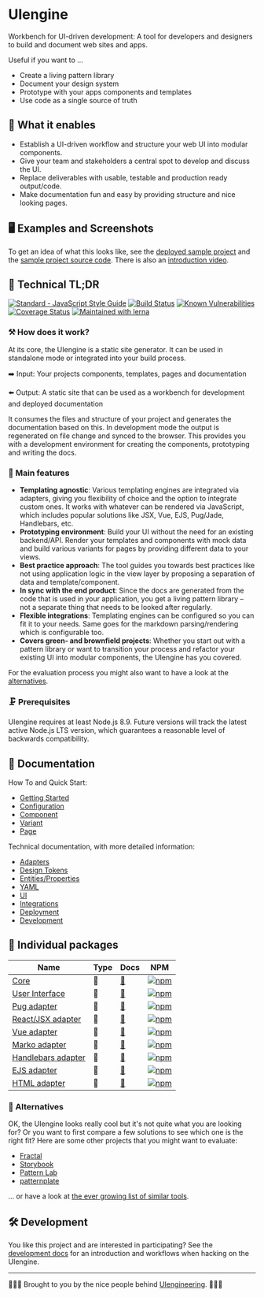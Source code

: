 # UIengine

Workbench for UI-driven development:
A tool for developers and designers to build and document web sites and apps.

Useful if you want to …

- Create a living pattern library
- Document your design system
- Prototype with your apps components and templates
- Use code as a single source of truth

## 🚀  What it enables

- Establish a UI-driven workflow and structure your web UI into modular components.
- Give your team and stakeholders a central spot to develop and discuss the UI.
- Replace deliverables with usable, testable and production ready output/code.
- Make documentation fun and easy by providing structure and nice looking pages.

## 🖥 Examples and Screenshots

To get an idea of what this looks like, see the
[deployed sample project](http://uiengine-sample-project.uix.space/)
and the
[sample project source code](https://github.com/dennisreimann/uiengine/tree/master/test/project/).
There is also an
[introduction video](https://www.youtube.com/watch?v=OKHAhIQLvjU).

## 🔩 Technical TL;DR

[![Standard - JavaScript Style Guide](https://img.shields.io/badge/code%20style-standard-brightgreen.svg)](http://standardjs.com/)
[![Build Status](https://travis-ci.org/dennisreimann/uiengine.svg?branch=master)](https://travis-ci.org/dennisreimann/uiengine)
[![Known Vulnerabilities](https://snyk.io/test/github/dennisreimann/uiengine/badge.svg)](https://snyk.io/test/github/dennisreimann/uiengine)
[![Coverage Status](https://coveralls.io/repos/github/dennisreimann/uiengine/badge.svg?branch=master)](https://coveralls.io/github/dennisreimann/uiengine?branch=master)
[![Maintained with lerna](https://img.shields.io/badge/maintained%20with-lerna-cc00ff.svg)](https://lernajs.io/)


### ⚒ How does it work?

At its core, the UIengine is a static site generator.
It can be used in standalone mode or integrated into your build process.

➡️ Input: Your projects components, templates, pages and documentation

⬅️ Output: A static site that can be used as a workbench for development and deployed documentation

It consumes the files and structure of your project and generates the documentation based on this.
In development mode the output is regenerated on file change and synced to the browser.
This provides you with a development environment for creating the components, prototyping and writing the docs.

### 💯 Main features

- **Templating agnostic**: Various templating engines are integrated via adapters, giving you flexibility of choice and the option to integrate custom ones. It works with whatever can be rendered via JavaScript, which includes popular solutions like JSX, Vue, EJS, Pug/Jade, Handlebars, etc.
- **Prototyping environment**: Build your UI without the need for an existing backend/API. Render your templates and components with mock data and build various variants for pages by providing different data to your views.
- **Best practice approach**: The tool guides you towards best practices like not using application logic in the view layer by proposing a separation of data and template/component.
- **In sync with the end product**: Since the docs are generated from the code that is used in your application, you get a living pattern library – not a separate thing that needs to be looked after regularly.
- **Flexible integrations**: Templating engines can be configured so you can fit it to your needs. Same goes for the markdown parsing/rendering which is configurable too.
- **Covers green- and brownfield projects**: Whether you start out with a pattern library or want to transition your process and refactor your existing UI into modular components, the UIengine has you covered.

For the evaluation process you might also want to have a look at the [alternatives](#-alternatives).

### 🗜 Prerequisites

UIengine requires at least Node.js 8.9. Future versions will track the latest active Node.js LTS version, which guarantees a reasonable level of backwards compatibility.

## 📘 Documentation

How To and Quick Start:

- [Getting Started](https://dennisreimann.github.io/uiengine/getting-started.html)
- [Configuration](https://dennisreimann.github.io/uiengine/config.html)
- [Component](https://dennisreimann.github.io/uiengine/component.html)
- [Variant](https://dennisreimann.github.io/uiengine/variant.html)
- [Page](https://dennisreimann.github.io/uiengine/page.html)

Technical documentation, with more detailed information:

- [Adapters](https://dennisreimann.github.io/uiengine/adapters.html)
- [Design Tokens](https://dennisreimann.github.io/uiengine/design-tokens.html)
- [Entities/Properties](https://dennisreimann.github.io/uiengine/entities-properties.html)
- [YAML](https://dennisreimann.github.io/uiengine/yaml.html)
- [UI](https://dennisreimann.github.io/uiengine/ui.html)
- [Integrations](https://dennisreimann.github.io/uiengine/integrations.html)
- [Deployment](https://dennisreimann.github.io/uiengine/deployment.html)
- [Development](https://dennisreimann.github.io/uiengine/development.html)

## 💁 Individual packages

| Name | Type | Docs | NPM |
| ---- | ---- | ---- | --- |
| [Core](https://github.com/dennisreimann/uiengine/tree/master/packages/core)                             | 🚀 | [📖](https://dennisreimann.github.io/uiengine/index.html) | [![npm](https://img.shields.io/npm/v/@uiengine/core.svg)](https://www.npmjs.com/package/@uiengine/core)                             |
| [User Interface](https://github.com/dennisreimann/uiengine/tree/master/packages/ui)                     | 🎨 | [📖](https://dennisreimann.github.io/uiengine/ui.html)| [![npm](https://img.shields.io/npm/v/@uiengine/ui.svg)](https://www.npmjs.com/package/@uiengine/ui)                                 |
| [Pug adapter](https://github.com/dennisreimann/uiengine/tree/master/packages/adapter-pug)               | 🔌 | [📖](https://dennisreimann.github.io/uiengine/adapter/pug.html) | [![npm](https://img.shields.io/npm/v/@uiengine/adapter-pug.svg)](https://www.npmjs.com/package/@uiengine/adapter-pug)               |
| [React/JSX adapter](https://github.com/dennisreimann/uiengine/tree/master/packages/adapter-react)       | 🔌 | [📖](https://dennisreimann.github.io/uiengine/adapter/react.html) | [![npm](https://img.shields.io/npm/v/@uiengine/adapter-react.svg)](https://www.npmjs.com/package/@uiengine/adapter-react)           |
| [Vue adapter](https://github.com/dennisreimann/uiengine/tree/master/packages/adapter-vue)               | 🔌 | [📖](https://dennisreimann.github.io/uiengine/adapter/vue.html) | [![npm](https://img.shields.io/npm/v/@uiengine/adapter-vue.svg)](https://www.npmjs.com/package/@uiengine/adapter-vue)               |
| [Marko adapter](https://github.com/dennisreimann/uiengine/tree/master/packages/adapter-marko)           | 🔌 | [📖](https://dennisreimann.github.io/uiengine/adapter/marko.html) | [![npm](https://img.shields.io/npm/v/@uiengine/adapter-marko.svg)](https://www.npmjs.com/package/@uiengine/adapter-marko)           |
| [Handlebars adapter](https://github.com/dennisreimann/uiengine/tree/master/packages/adapter-handlebars) | 🔌 | [📖](https://dennisreimann.github.io/uiengine/adapter/handlebars.html) | [![npm](https://img.shields.io/npm/v/@uiengine/adapter-handlebars.svg)](https://www.npmjs.com/package/@uiengine/adapter-handlebars) |
| [EJS adapter](https://github.com/dennisreimann/uiengine/tree/master/packages/adapter-ejs)               | 🔌 | [📖](https://dennisreimann.github.io/uiengine/adapter/ejs.html) | [![npm](https://img.shields.io/npm/v/@uiengine/adapter-ejs.svg)](https://www.npmjs.com/package/@uiengine/adapter-ejs)               |
| [HTML adapter](https://github.com/dennisreimann/uiengine/tree/master/packages/adapter-html)             | 🔌 | [📖](https://dennisreimann.github.io/uiengine/adapter/html.html) | [![npm](https://img.shields.io/npm/v/@uiengine/adapter-html.svg)](https://www.npmjs.com/package/@uiengine/adapter-html)             |

### 🖖 Alternatives

OK, the UIengine looks really cool but it's not quite what you are looking for?
Or you want to first compare a few solutions to see which one is the right fit?
Here are some other projects that you might want to evaluate:

- [Fractal](http://fractal.build/)
- [Storybook](https://storybook.js.org/)
- [Pattern Lab](http://patternlab.io/)
- [patternplate](https://github.com/sinnerschrader/patternplate/)

… or have a look at [the ever growing list of similar tools](https://github.com/davidhund/styleguide-generators).

## 🛠 Development

You like this project and are interested in participating?
See the [development docs](https://dennisreimann.github.io/uiengine/development.html) for an introduction and workflows when hacking on the UIengine.

- - - - -

👨🏻‍💻 Brought to you by the nice people behind [UIengineering](https://www.uiengineering.de). 👨🏻‍💻
